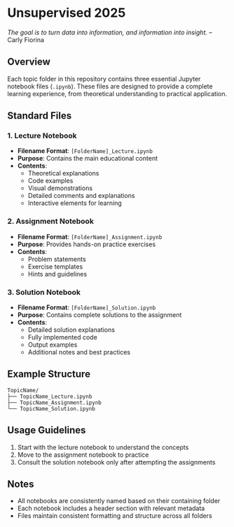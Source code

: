 # Unsupervised 2025

*The goal is to turn data into information, and information into insight.* – Carly Fiorina



## Overview
Each topic folder in this repository contains three essential Jupyter notebook files (`.ipynb`). These files are designed to provide a complete learning experience, from theoretical understanding to practical application.

## Standard Files

### 1. Lecture Notebook
- **Filename Format**: `[FolderName]_Lecture.ipynb`
- **Purpose**: Contains the main educational content
- **Contents**:
  - Theoretical explanations
  - Code examples
  - Visual demonstrations
  - Detailed comments and explanations
  - Interactive elements for learning

### 2. Assignment Notebook
- **Filename Format**: `[FolderName]_Assignment.ipynb`
- **Purpose**: Provides hands-on practice exercises
- **Contents**:
  - Problem statements
  - Exercise templates
  - Hints and guidelines

### 3. Solution Notebook
- **Filename Format**: `[FolderName]_Solution.ipynb`
- **Purpose**: Contains complete solutions to the assignment
- **Contents**:
  - Detailed solution explanations
  - Fully implemented code
  - Output examples
  - Additional notes and best practices

## Example Structure
```
TopicName/
├── TopicName_Lecture.ipynb
├── TopicName_Assignment.ipynb
└── TopicName_Solution.ipynb
```

## Usage Guidelines
1. Start with the lecture notebook to understand the concepts
2. Move to the assignment notebook to practice
3. Consult the solution notebook only after attempting the assignments

## Notes
- All notebooks are consistently named based on their containing folder
- Each notebook includes a header section with relevant metadata
- Files maintain consistent formatting and structure across all folders
